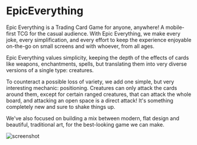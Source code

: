 EpicEverything
==============
Epic Everything is a Trading Card Game for anyone, anywhere! A mobile-first TCG for the casual audience. With Epic Everything, we make every joke, every simplification, and every effort to keep the experience enjoyable on-the-go on small screens and with whoever, from all ages.

Epic Everything values simplicity, keeping the depth of the effects of cards like weapons, enchantments, spells, but translating them into very diverse versions of a single type: creatures. 

To counteract a possible loss of variety, we add one simple, but very interesting mechanic: positioning. Creatures can only attack the cards around them, except for certain ranged creatures, that can attack the whole board, and attacking an open space is a direct attack! It's something completely new and sure to shake things up.

We've also focused on building a mix between modern, flat design and beautiful, traditional art, for the best-looking game we can make.

![screenshot](https://raw.githubusercontent.com/varunrau/epiceverything/master/EpicEverything/screenshot.jpg "Screenshot")

